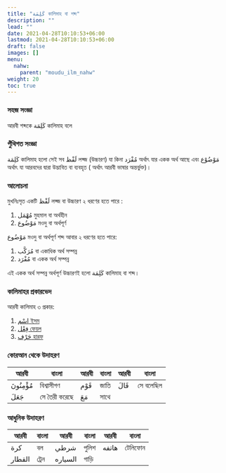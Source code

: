 ```yaml
---
title: "كَلِمَة কালিমাহ বা শব্দ"
description: ""
lead: ""
date: 2021-04-28T10:10:53+06:00
lastmod: 2021-04-28T10:10:53+06:00
draft: false
images: []
menu: 
  nahw:
    parent: "moudu_ilm_nahw"
weight: 20
toc: true
---
```


### সহজ সংজ্ঞা
আরবী শব্দকে كَلِمَة কালিমাহ বলে 

### পুঁথিগত সংজ্ঞা 
كَلِمَة কালিমাহ হলো সেই সব لَفْظ লফ্জ (উচ্চারণ) যা কিনা مُفْرَد অর্থাৎ যার একক অর্থ আছে এবং مَوْضُوْع অর্থাৎ যা আরবদের দ্বারা উদ্ভাবিত বা ব্যবহৃত ( অর্থাৎ আরবী ভাষার অন্তর্ভুক্ত)। 

### আলোচনা 
মুখনিঃসৃত একটি لَفْظ লফ্জ বা উচ্চারণ ২ ধরণের হতে পারে : 
1. مُهْمَل মুহমাল বা অর্থহীন 
2. مَوْضُوع মওদু বা অর্থপূর্ণ 

مَوْضُوع মওদু বা অর্থপূর্ণ শব্দ আবার ২ ধরণের হতে পারে:
1. مُرَكَّب বা একাধিক অর্থ সম্পন্ন 
2. مُفْرَد বা একক অর্থ সম্পন্ন 

এই একক অর্থ সম্পন্ন অর্থপূর্ণ উচ্চারণই হলো كَلِمَة কালিমাহ বা শব্দ। 

### কালিমাহর প্রকারভেদ 

আরবী কালিমাহ ৩ প্রকার:

1. [اسْم ইসম](/guide/nahw/kalimah/ism/)
2. [فِعْل ফেয়ল](/guide/nahw/kalimah/fel)
3. [حَرْف হারফ](/guide/nahw/kalimah/harf)

### কোরআন থেকে উদাহরণ 

|আরবী|বাংলা|আরবী|বাংলা|আরবী|বাংলা|
|---|---|---|---|---|---|
|مُؤْمِنُونَ|বিশ্বাসীগণ|قَوْم|জাতি|قَالَ|সে বলেছিল|
|جَعَلَ|সে তৈরী করেছে|مَعَ|সাথে|

### আধুনিক উদাহরণ 

|আরবী|বাংলা|আরবী|বাংলা|আরবী|বাংলা|
|---|---|---|---|---|---|
|كرة|বল|شرطي|পুলিশ|هاتفه|টেলিফোন|
|القطار|ট্রেন|السياره|গাড়ি|


